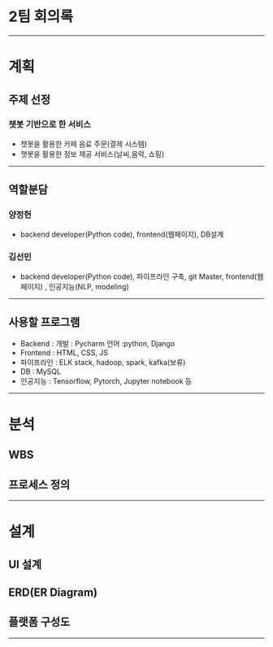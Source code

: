 # 2팀 회의록
---------------------------------------------------------
# 계획
## 주제 선정
### 챗봇 기반으로 한 서비스
* 챗봇을 활용한 카페 음료 주문(결제 시스템)
* 챗봇을 활용한 정보 제공 서비스(날씨,음악, 쇼핑)
---------------------------------------------------------
## 역할분담
### 양정헌
* backend developer(Python code), frontend(웹페이지), DB설계
### 김선민
* backend developer(Python code), 파이프라인 구축, git Master, frontend(웹페이지) , 인공지능(NLP, modeling)
---------------------------------------------------------
## 사용할 프로그램
* Backend : 개발 : Pycharm 언어 :python, Django
* Frontend : HTML, CSS, JS
* 파이프라인 : ELK stack, hadoop, spark, kafka(보류)
* DB : MySQL
* 인공지능 : Tensorflow, Pytorch, Jupyter notebook 등 

---------------------------------------------------------
# 분석

## WBS

## 프로세스 정의
---------------------------------------------------------
# 설계

## UI 설계

## ERD(ER Diagram)

## 플랫폼 구성도

---------------------------------------------------------
